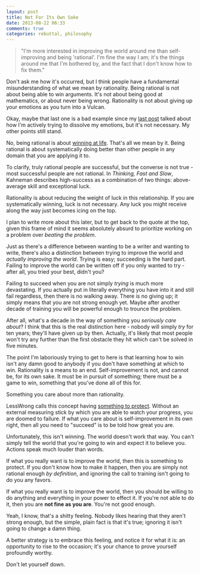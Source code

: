 ```yaml
---
layout: post
title: Not For Its Own Sake
date: 2013-08-22 06:33
comments: true
categories: rebuttal, philosophy
---
```


> "I'm more interested in improving the world around me than self-improving and
> being 'rational'. I'm fine the way I am; it's the things around me that I'm
> bothered by, and the fact that I don't know how to fix them."

Don't ask me how it's occurred, but I think people have a fundamental
misunderstanding of what we mean by rationality. Being rational is not about
being able to win arguments. It's not about being good at mathematics, or about
never being wrong. Rationality is not about giving up your emotions as you turn
into a Vulcan.

Okay, maybe that last one is a bad example since my [last post][murder Gandhi]
talked about how I'm actively trying to dissolve my emotions, but it's not
necessary. My other points still stand.

[murder Gandhi]: /blog/sad-murder-gandhi/

No, being rational is about [winning at life]. That's all we mean by it. Being
rational is about systematically doing better than other people in any domain
that you are applying it to.

To clarify, truly rational people are successful, but the converse is not true -
most successful people are not rational. In *Thinking, Fast and Slow*, Kahneman
describes high-success as a combination of two things: above-average skill and
exceptional luck.

Rationality is about reducing the weight of luck in this relationship. If you
are systematically winning, luck is not necessary. Any luck you might receive
along the way just becomes icing on the top.

I plan to write more about this later, but to get back to the quote at the top,
given this frame of mind it seems absolutely absurd to prioritize working on a
problem over *beating the problem*.

Just as there's a difference between wanting to be a writer and wanting to
write, there's also a distinction between trying to improve the world and
*actually improving the world*.  Trying is easy; succeeding is the hard part.
Failing to improve the world can be written off if you only wanted to try -
after all, you tried your best, didn't you?

Failing to succeed when you are not simply *trying* is much more devastating. If
you actually put in literally everything you have into it and still fail
regardless, then there is no walking away. There is no giving up; it simply
means that you are not strong enough yet. Maybe after another decade of training
you will be powerful enough to trounce the problem.

After all, what's a decade in the way of something you *seriously care about*? I
think that this is the real distinction here - nobody will simply *try* for ten
years; they'll have given up by then. Actually, it's likely that most people
won't try any further than the first obstacle they hit which can't be solved in
five minutes.

The point I'm laboriously trying to get to here is that learning how to win
isn't any damn good to anybody if you don't have something at which to win.
Rationality is a means to an end. Self-improvement is not, and cannot be, for
its own sake. It must be in pursuit of something; there must be a game to win,
something that you've done all of this for.

Something you care about more than rationality.

LessWrong calls this concept having [something to protect]. Without an external
measuring stick by which you are able to watch your progress, you are doomed to
failure. If what you care about is self-improvement in its own right, then all
you need to "succeed" is to be told how great you are.

Unfortunately, this isn't winning. The world doesn't work that way. You can't
simply tell the world that you're going to win and expect it to believe you.
Actions speak much louder than words.

If what you really want is to improve the world, then this is something to
protect. If you don't know how to make it happen, then you are simply not
rational enough *by definition*, and ignoring the call to training isn't going
to do you any favors.

If what you really want is to improve the world, then you should be willing to
do anything and everything in your power to effect it. If you're not able to do
it, then you are **not fine as you are**. You're not good enough.

Yeah, I know, that's a shitty feeling. Nobody likes hearing that they aren't
strong enough, but the simple, plain fact is that it's true; ignoring it isn't
going to change a damn thing.

A better strategy is to embrace this feeling, and notice it for what it is: an
opportunity to rise to the occasion; it's your chance to prove yourself
profoundly worthy.

Don't let yourself down.

[winning at life]: http://lesswrong.com/lw/7i/rationality_is_systematized_winning/

[something to protect]: http://lesswrong.com/lw/nb/something_to_protect/

